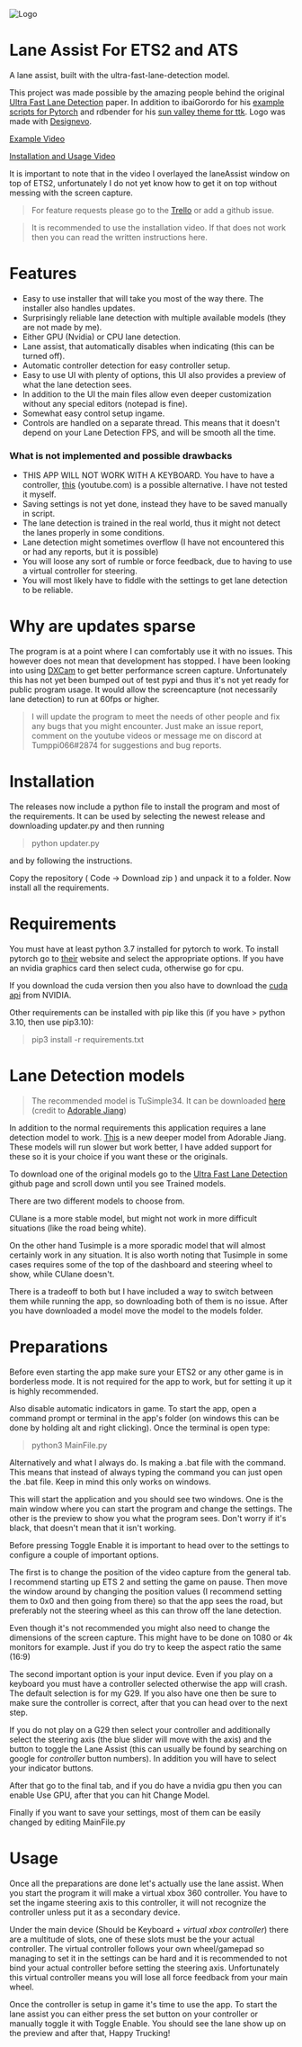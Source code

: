 ![Logo](LaneAssistLogoWide.jpg)
# Lane Assist For ETS2 and ATS
A lane assist, built with the ultra-fast-lane-detection model.

This project was made possible by the amazing people behind the original [Ultra Fast Lane Detection](https://github.com/cfzd/Ultra-Fast-Lane-Detection) paper.
In addition to ibaiGorordo for his [example scripts for Pytorch](https://github.com/ibaiGorordo/Ultrafast-Lane-Detection-Inference-Pytorch-) and rdbender for his  [sun valley theme for ttk](https://github.com/rdbende/Sun-Valley-ttk-theme). Logo was made with [Designevo](https://www.designevo.com/).

[Example Video](https://youtu.be/oHBFTHrOqCU)

[Installation and Usage Video](https://www.youtube.com/watch?v=TNXlCT3Zr6Y)

It is important to note that in the video I overlayed the laneAssist window on top of ETS2, unfortunately I do not yet know how to get it on top without messing with the screen capture.

> For feature requests please go to the [Trello](https://trello.com/b/zkMRzdjN/euro-truck-simulator-2-lane-assist) or add a github issue.

> It is recommended to use the installation video. If that does not work then you can read the written instructions here.

# Features
- Easy to use installer that will take you most of the way there. The installer also handles updates.
- Surprisingly reliable lane detection with multiple available models (they are not made by me).
- Either GPU (Nvidia) or CPU lane detection.
- Lane assist, that automatically disables when indicating (this can be turned off).
- Automatic controller detection for easy controller setup.
- Easy to use UI with plenty of options, this UI also provides a preview of what the lane detection sees.
- In addition to the UI the main files allow even deeper customization without any special editors (notepad is fine).
- Somewhat easy control setup ingame.
- Controls are handled on a separate thread. This means that it doesn't depend on your Lane Detection FPS, and will be smooth all the time.

### What is not implemented and possible drawbacks
- THIS APP WILL NOT WORK WITH A KEYBOARD. You have to have a controller, [this](https://www.youtube.com/watch?v=_UHNavRGav4) (youtube.com) is a possible alternative. I have not tested it myself.
- Saving settings is not yet done, instead they have to be saved manually in script.
- The lane detection is trained in the real world, thus it might not detect the lanes properly in some conditions.
- Lane detection might sometimes overflow (I have not encountered this or had any reports, but it is possible)
- You will loose any sort of rumble or force feedback, due to having to use a virtual controller for steering.
- You will most likely have to fiddle with the settings to get lane detection to be reliable.

# Why are updates sparse
The program is at a point where I can comfortably use it with no issues. This however does not mean that development has stopped. I have been looking into using [DXCam](https://github.com/ra1nty/DXcam) to get better performance screen capture. Unfortunately this has not yet been bumped out of test pypi and thus it's not yet ready for public program usage. It would allow the screencapture (not necessarily lane detection) to run at 60fps or higher. 

> I will update the program to meet the needs of other people and fix any bugs that you might encounter. Just make an issue report, comment on the youtube videos or message me on discord at Tumppi066#2874 for suggestions and bug reports.

# Installation
The releases now include a python file to install the program and most of the requirements.
It can be used by selecting the newest release and downloading updater.py and then running
> python updater.py

and by following the instructions.

Copy the repository ( Code -> Download zip ) and unpack it to a folder. Now install all the requirements.

# Requirements
You must have at least python 3.7 installed for pytorch to work.
To install pytorch go to [their](https://pytorch.org/get-started/locally/) website and select the appropriate options.
If you have an nvidia graphics card then select cuda, otherwise go for cpu. 

If you download the cuda version then you also have to download the [cuda api](https://developer.nvidia.com/cuda-downloads) from NVIDIA.

Other requirements can be installed with pip like this (if you have > python 3.10, then use pip3.10):
> pip3 install -r requirements.txt

# Lane Detection models
> The recommended model is TuSimple34. It can be downloaded [here](https://github.com/cfzd/Ultra-Fast-Lane-Detection/issues/270) (credit to [Adorable Jiang](https://github.com/AdorableJiang))

In addition to the normal requirements this application requires a lane detection model to work.
[This](https://github.com/cfzd/Ultra-Fast-Lane-Detection/issues/270) is a new deeper model from Adorable Jiang. These models will run slower but work better, I have added support for these so it is your choice if you want these or the originals.

To download one of the original models go to the [Ultra Fast Lane Detection](https://github.com/cfzd/Ultra-Fast-Lane-Detection) github page and scroll down until you see Trained models.

There are two different models to choose from. 

CUlane is a more stable model, but might not work in more difficult situations (like the road being white). 

On the other hand Tusimple is a more sporadic model that will almost certainly work in any situation. It is also worth noting that Tusimple in some cases requires some of the top of the dashboard and steering wheel to show, while CUlane doesn't. 

There is a tradeoff to both but I have included a way to switch between them while running the app, so downloading both of them is no issue.
After you have downloaded a model move the model to the models folder.

# Preparations
Before even starting the app make sure your ETS2 or any other game is in borderless mode. It is not required for the app to work, but for setting it up it is highly recommended. 

Also disable automatic indicators in game. To start the app, open a command prompt or terminal in the app's folder (on windows this can be done by holding alt and right clicking). Once the terminal is open type:
> python3 MainFile.py

Alternatively and what I always do. Is making a .bat file with the command. This means that instead of always typing the command you can just open the .bat file. Keep in mind this only works on windows.

This will start the application and you should see two windows. One is the main window where you can start the program and change the settings. The other is the preview to show you what the program sees. Don't worry if it's black, that doesn't mean that it isn't working.

Before pressing Toggle Enable it is important to head over to the settings to configure a couple of important options.

The first is to change the position of the video capture from the general tab. I recommend starting up ETS 2 and setting the game on pause. Then move the window around by changing the position values (I recommend setting them to 0x0 and then going from there) so that the app sees the road, but preferably not the steering wheel as this can throw off the lane detection. 

Even though it's not recommended you might also need to change the dimensions of the screen capture. This might have to be done on 1080 or 4k monitors for example. Just if you do try to keep the aspect ratio the same (16:9)

The second important option is your input device. Even if you play on a keyboard you must have a controller selected otherwise the app will crash. The default selection is for my G29. If you also have one then be sure to make sure the controller is correct, after that you can head over to the next step. 

If you do not play on a G29 then select your controller and additionally select the steering axis (the blue slider will move with the axis) and the button to toggle the Lane Assist (this can usually be found by searching on google for *controller* button numbers). In addition you will have to select your indicator buttons.

After that go to the final tab, and if you do have a nvidia gpu then you can enable Use GPU, after that you can hit Change Model.

Finally if you want to save your settings, most of them can be easily changed by editing MainFile.py

# Usage
Once all the preparations are done let's actually use the lane assist. When you start the program it will make a virtual xbox 360 controller. You have to set the ingame steering axis to this controller, it will not recognize the controller unless put it as a secondary device. 

Under the main device (Should be Keyboard + *virtual xbox controller*) there are a multitude of slots, one of these slots must be the your actual controller. The virtual controller follows your own wheel/gamepad so managing to set it in the settings can be hard and it is recommended to not bind your actual controller before setting the steering axis. Unfortunately this virtual controller means you will lose all force feedback from your main wheel. 

Once the controller is setup in game it's time to use the app. To start the lane assist you can either press the set button on your controller or manually toggle it with Toggle Enable. You should see the lane show up on the preview and after that, Happy Trucking!
